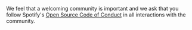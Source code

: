 We feel that a welcoming community is important and we ask that you follow
Spotify's [Open Source Code of
Conduct](https://github.com/spotify/code-of-conduct/blob/master/code-of-conduct.md)
in all interactions with the community.
